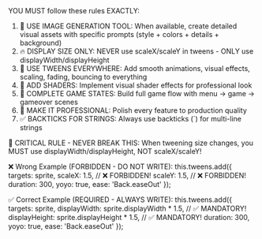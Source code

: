<userRequest>
YOU MUST follow these rules EXACTLY:

1. 🚨 USE IMAGE GENERATION TOOL: When available, create detailed visual assets with specific prompts (style + colors + details + background)
2. 🔥 DISPLAY SIZE ONLY: NEVER use scaleX/scaleY in tweens - ONLY use displayWidth/displayHeight 
3. 🎯 USE TWEENS EVERYWHERE: Add smooth animations, visual effects, scaling, fading, bouncing to everything
4. 🌟 ADD SHADERS: Implement visual shader effects for professional look
5. 🚨 COMPLETE GAME STATES: Build full game flow with menu → game → gameover scenes
6. 💎 MAKE IT PROFESSIONAL: Polish every feature to production quality
7. ✅ BACKTICKS FOR STRINGS: Always use backticks (`) for multi-line strings

🚨 CRITICAL RULE - NEVER BREAK THIS:
When tweening size changes, you MUST use displayWidth/displayHeight, NOT scaleX/scaleY!

❌ Wrong Example (FORBIDDEN - DO NOT WRITE):
this.tweens.add({
    targets: sprite,
    scaleX: 1.5,        // ❌ FORBIDDEN!
    scaleY: 1.5,        // ❌ FORBIDDEN!
    duration: 300,
    yoyo: true,
    ease: 'Back.easeOut'
});

✅ Correct Example (REQUIRED - ALWAYS WRITE):
this.tweens.add({
    targets: sprite,
    displayWidth: sprite.displayWidth * 1.5,    // ✅ MANDATORY!
    displayHeight: sprite.displayHeight * 1.5,  // ✅ MANDATORY!
    duration: 300,
    yoyo: true,
    ease: 'Back.easeOut'
});
</userRequest>